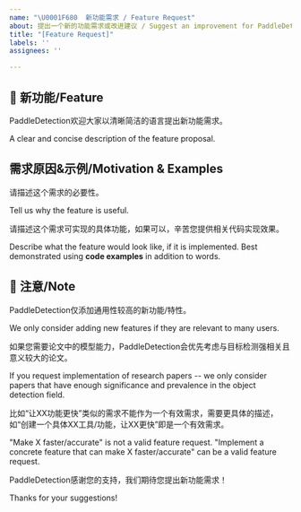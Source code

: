 ```yaml
---
name: "\U0001F680  新功能需求 / Feature Request"
about: 提出一个新的功能需求或改进建议 / Suggest an improvement for PaddleDetection
title: "[Feature Request]"
labels: ''
assignees: ''

---
```


## 🚀  新功能/Feature

PaddleDetection欢迎大家以清晰简洁的语言提出新功能需求。

A clear and concise description of the feature proposal.

## 需求原因&示例/Motivation & Examples

请描述这个需求的必要性。

Tell us why the feature is useful.

请描述这个需求可实现的具体功能，如果可以，辛苦您提供相关代码实现效果。

Describe what the feature would look like, if it is implemented.
Best demonstrated using **code examples** in addition to words.

## 📣 注意/Note

PaddleDetection仅添加通用性较高的新功能/特性。

We only consider adding new features if they are relevant to many users.

如果您需要论文中的模型能力，PaddleDetection会优先考虑与目标检测强相关且意义较大的论文。

If you request implementation of research papers -- we only consider papers that have enough significance and prevalence in the object detection field.

比如“让XX功能更快”类似的需求不能作为一个有效需求，需要更具体的描述，如“创建一个具体XX工具/功能，让XX更快”即是一个有效需求。

"Make X faster/accurate" is not a valid feature request. "Implement a concrete feature that can make X faster/accurate" can be a valid feature request.

PaddleDetection感谢您的支持，我们期待您提出新功能需求！

Thanks for your suggestions!
